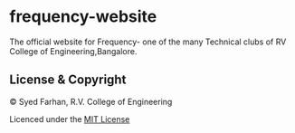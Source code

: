 # frequency-website
The official website for Frequency- one of the many Technical clubs of RV College of Engineering,Bangalore.

## License & Copyright

© Syed Farhan, R.V. College of Engineering

Licenced under the [MIT License](LICENSE)
